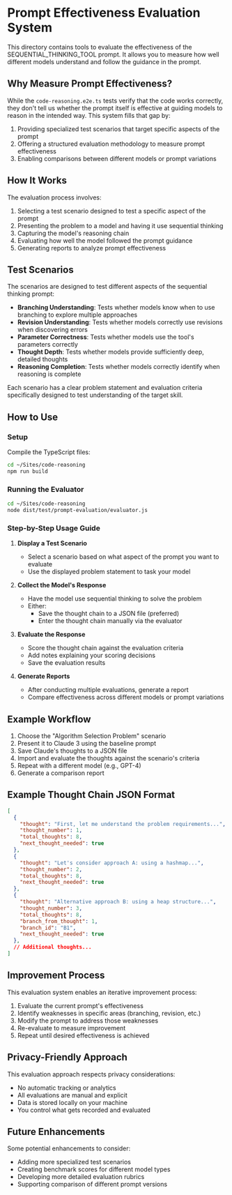 # Prompt Effectiveness Evaluation System

This directory contains tools to evaluate the effectiveness of the SEQUENTIAL_THINKING_TOOL prompt. It allows you to measure how well different models understand and follow the guidance in the prompt.

## Why Measure Prompt Effectiveness?

While the `code-reasoning.e2e.ts` tests verify that the code works correctly, they don't tell us whether the prompt itself is effective at guiding models to reason in the intended way. This system fills that gap by:

1. Providing specialized test scenarios that target specific aspects of the prompt
2. Offering a structured evaluation methodology to measure prompt effectiveness
3. Enabling comparisons between different models or prompt variations

## How It Works

The evaluation process involves:

1. Selecting a test scenario designed to test a specific aspect of the prompt
2. Presenting the problem to a model and having it use sequential thinking
3. Capturing the model's reasoning chain
4. Evaluating how well the model followed the prompt guidance
5. Generating reports to analyze prompt effectiveness

## Test Scenarios

The scenarios are designed to test different aspects of the sequential thinking prompt:

- **Branching Understanding**: Tests whether models know when to use branching to explore multiple approaches
- **Revision Understanding**: Tests whether models correctly use revisions when discovering errors
- **Parameter Correctness**: Tests whether models use the tool's parameters correctly
- **Thought Depth**: Tests whether models provide sufficiently deep, detailed thoughts
- **Reasoning Completion**: Tests whether models correctly identify when reasoning is complete

Each scenario has a clear problem statement and evaluation criteria specifically designed to test understanding of the target skill.

## How to Use

### Setup
Compile the TypeScript files:

```bash
cd ~/Sites/code-reasoning
npm run build
```

### Running the Evaluator

```bash
cd ~/Sites/code-reasoning
node dist/test/prompt-evaluation/evaluator.js
```

### Step-by-Step Usage Guide

1. **Display a Test Scenario**
   - Select a scenario based on what aspect of the prompt you want to evaluate
   - Use the displayed problem statement to task your model

2. **Collect the Model's Response**
   - Have the model use sequential thinking to solve the problem
   - Either:
     - Save the thought chain to a JSON file (preferred)
     - Enter the thought chain manually via the evaluator

3. **Evaluate the Response**
   - Score the thought chain against the evaluation criteria
   - Add notes explaining your scoring decisions
   - Save the evaluation results

4. **Generate Reports**
   - After conducting multiple evaluations, generate a report
   - Compare effectiveness across different models or prompt variations

## Example Workflow

1. Choose the "Algorithm Selection Problem" scenario
2. Present it to Claude 3 using the baseline prompt
3. Save Claude's thoughts to a JSON file
4. Import and evaluate the thoughts against the scenario's criteria
5. Repeat with a different model (e.g., GPT-4)
6. Generate a comparison report

## Example Thought Chain JSON Format

```json
[
  {
    "thought": "First, let me understand the problem requirements...",
    "thought_number": 1,
    "total_thoughts": 8,
    "next_thought_needed": true
  },
  {
    "thought": "Let's consider approach A: using a hashmap...",
    "thought_number": 2,
    "total_thoughts": 8,
    "next_thought_needed": true
  },
  {
    "thought": "Alternative approach B: using a heap structure...",
    "thought_number": 3,
    "total_thoughts": 8,
    "branch_from_thought": 1,
    "branch_id": "B1",
    "next_thought_needed": true
  },
  // Additional thoughts...
]
```

## Improvement Process

This evaluation system enables an iterative improvement process:

1. Evaluate the current prompt's effectiveness
2. Identify weaknesses in specific areas (branching, revision, etc.)
3. Modify the prompt to address those weaknesses
4. Re-evaluate to measure improvement
5. Repeat until desired effectiveness is achieved

## Privacy-Friendly Approach

This evaluation approach respects privacy considerations:

- No automatic tracking or analytics
- All evaluations are manual and explicit
- Data is stored locally on your machine
- You control what gets recorded and evaluated

## Future Enhancements

Some potential enhancements to consider:

- Adding more specialized test scenarios
- Creating benchmark scores for different model types
- Developing more detailed evaluation rubrics
- Supporting comparison of different prompt versions
